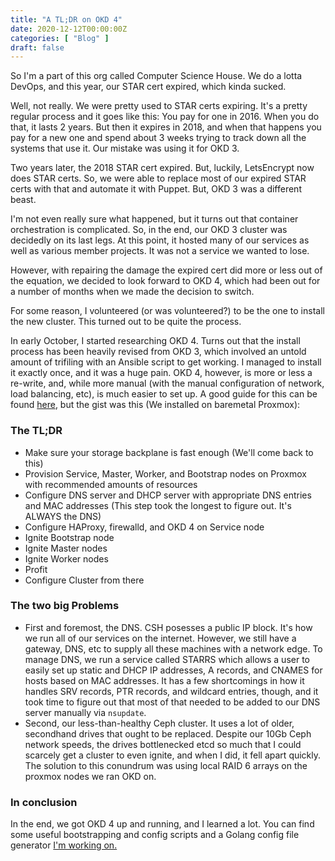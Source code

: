 ```yaml
---
title: "A TL;DR on OKD 4"
date: 2020-12-12T00:00:00Z
categories: [ "Blog" ]
draft: false
---
```


So I'm a part of this org called Computer Science House. We do a lotta DevOps, and this year, our STAR cert expired, which kinda sucked.

Well, not really. We were pretty used to STAR certs expiring. It's a pretty regular process and it goes like this: You pay for one in 2016. When you do that, it lasts 2 years. But then it expires in 2018, and when that happens you pay for a new one and spend about 3 weeks trying to track down all the systems that use it. Our mistake was using it for OKD 3.

Two years later, the 2018 STAR cert expired. But, luckily, LetsEncrypt now does STAR certs. So, we were able to replace most of our expired STAR certs with that and automate it with Puppet. But, OKD 3 was a different beast.

I'm not even really sure what happened, but it turns out that container orchestration is complicated. So, in the end, our OKD 3 cluster was decidedly on its last legs. At this point, it hosted many of our services as well as various member projects. It was not a service we wanted to lose.

However, with repairing the damage the expired cert did more or less out of the equation, we decided to look forward to OKD 4, which had been out for a number of months when we made the decision to switch.

For some reason, I volunteered (or was volunteered?) to be the one to install the new cluster. This turned out to be quite the process.

In early October, I started researching OKD 4. Turns out that the install process has been heavily revised from OKD 3, which involved an untold amount of trifiling with an Ansible script to get working. I managed to install it exactly once, and it was a huge pain. OKD 4, however, is more or less a re-write, and, while more manual (with the manual configuration of network, load balancing, etc), is much easier to set up. A good guide for this can be found [here](https://itnext.io/guide-installing-an-okd-4-5-cluster-508a2631cbee?gi=be44dbb2f87f), but the gist was this (We installed on baremetal Proxmox):

### The TL;DR

- Make sure your storage backplane is fast enough (We'll come back to this)
- Provision Service, Master, Worker, and Bootstrap nodes on Proxmox with recommended amounts of resources
- Configure DNS server and DHCP server with appropriate DNS entries and MAC addresses (This step took the longest to figure out. It's ALWAYS the DNS)
- Configure HAProxy, firewalld, and OKD 4 on Service node
- Ignite Bootstrap node
- Ignite Master nodes
- Ignite Worker nodes
- Profit
- Configure Cluster from there

### The two big Problems

- First and foremost, the DNS. CSH posesses a public IP block. It's how we run all of our services on the internet. However, we still have a gateway, DNS, etc to supply all these machines with a network edge. To manage DNS, we run a service called STARRS which allows a user to easily set up static and DHCP IP addresses, A records, and CNAMES for hosts based on MAC addresses. It has a few shortcomings in how it handles SRV records, PTR records, and wildcard entries, though, and it took time to figure out that most of that needed to be added to our DNS server manually via `nsupdate`.
- Second, our less-than-healthy Ceph cluster. It uses a lot of older, secondhand drives that ought to be replaced. Despite our 10Gb Ceph network speeds, the drives bottlenecked etcd so much that I could scarcely get a cluster to even ignite, and when I did, it fell apart quickly. The solution to this conundrum was using local RAID 6 arrays on the proxmox nodes we ran OKD on.

### In conclusion

In the end, we got OKD 4 up and running, and I learned a lot. You can find some useful bootstrapping and config scripts and a Golang config file generator [I'm working on.](https://github.com/willnilges/okd4-utils)
